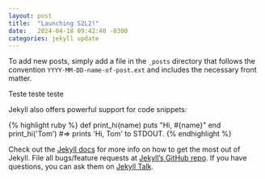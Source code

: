 ```yaml
---
layout: post
title:  "Launching S2L2!"
date:   2024-04-18 09:42:40 -0300
categories: jekyll update
---
```

To add new posts, simply add a file in the `_posts` directory that follows the convention `YYYY-MM-DD-name-of-post.ext` and includes the necessary front matter.

Teste teste teste

Jekyll also offers powerful support for code snippets:

{% highlight ruby %}
def print_hi(name)
  puts "Hi, #{name}"
end
print_hi('Tom')
#=> prints 'Hi, Tom' to STDOUT.
{% endhighlight %}

Check out the [Jekyll docs][jekyll-docs] for more info on how to get the most out of Jekyll. File all bugs/feature requests at [Jekyll’s GitHub repo][jekyll-gh]. If you have questions, you can ask them on [Jekyll Talk][jekyll-talk].

[jekyll-docs]: https://jekyllrb.com/docs/home
[jekyll-gh]:   https://github.com/jekyll/jekyll
[jekyll-talk]: https://talk.jekyllrb.com/
